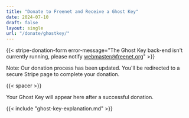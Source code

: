 ```yaml
---
title: "Donate to Freenet and Receive a Ghost Key"
date: 2024-07-10
draft: false
layout: single 
url: "/donate/ghostkey/"
---
```


{{< stripe-donation-form error-message="The Ghost Key back-end isn't currently running, please notify webmaster@freenet.org" >}}

<p>Note: Our donation process has been updated. You'll be redirected to a secure Stripe page to complete your donation.</p>

{{< spacer >}}

<div id="certificateSection" style="display: none;">
  <h2>Your Ghost Key</h2>
  <p>Below is your Ghost Key. Please copy and save it securely.</p>
  <textarea id="combinedKey" rows="10" cols="72" readonly></textarea>
  <button id="copyCombinedKey">Copy Ghost Key</button>
</div>

<div id="errorMessage" style="display: none; color: red;"></div>

<div id="certificate-info">
  <p>Your Ghost Key will appear here after a successful donation.</p>
</div>

{{< include "ghost-key-explanation.md" >}}
